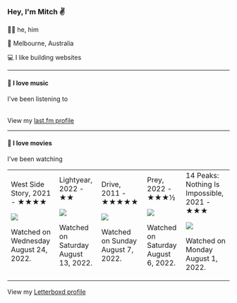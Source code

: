 <article><h3>Hey, I&#x27;m Mitch ✌️</h3><section><p>🙆‍♂️ he, him</p><p>📍 Melbourne, Australia</p><p>💻 I like building websites</p></section><hr/><section><h4>💽 I love music</h4><p>I&#x27;ve been listening to</p><table><tbody></tbody></table><span>View my <a href="https://www.last.fm/user/mylsb">last.fm profile</a></span></section><hr/><section><h4>📼 I love movies</h4><p>I&#x27;ve been watching</p><table><tbody><td>West Side Story, 2021 - ★★★★<br/><span> <p><img src="https://a.ltrbxd.com/resized/sm/upload/yd/j5/tz/up/xW3t04p24jH7aQyq1J63ApAP9gG-0-600-0-900-crop.jpg?v=a25d5f6f88"/></p> <p>Watched on Wednesday August 24, 2022.</p> </span></td><td>Lightyear, 2022 - ★★<br/><span> <p><img src="https://a.ltrbxd.com/resized/film-poster/6/4/1/5/7/4/641574-lightyear-0-600-0-900-crop.jpg?v=e6f722b008"/></p> <p>Watched on Saturday August 13, 2022.</p> </span></td><td>Drive, 2011 - ★★★★★<br/><span> <p><img src="https://a.ltrbxd.com/resized/sm/upload/6d/6l/r3/e9/nu7XIa67cXc2t7frXCE5voXUJcN.jpg-0-600-0-900-crop.jpg?v=58a476ae28"/></p> <p>Watched on Sunday August 7, 2022.</p> </span></td><td>Prey, 2022 - ★★★½<br/><span> <p><img src="https://a.ltrbxd.com/resized/film-poster/6/8/6/3/8/9/686389-prey-0-600-0-900-crop.jpg?v=f9f0c6bb6e"/></p> <p>Watched on Saturday August 6, 2022.</p> </span></td><td>14 Peaks: Nothing Is Impossible, 2021 - ★★★<br/><span> <p><img src="https://a.ltrbxd.com/resized/film-poster/8/0/1/5/5/2/801552-14-peaks-nothing-is-impossible-0-600-0-900-crop.jpg?v=77e9064b29"/></p> <p>Watched on Monday August 1, 2022.</p> </span></td></tbody></table><span>View my <a href="https://letterboxd.com/myslab/">Letterboxd profile</a></span></section></article>